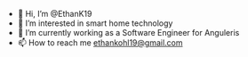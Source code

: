 - 👋 Hi, I’m @EthanK19
- 👀 I’m interested in smart home technology
- 🌱 I’m currently working as a Software Engineer for Anguleris
- 📫 How to reach me ethankohl19@gmail.com

<!---
EthanK19/EthanK19 is a ✨ special ✨ repository because its `README.md` (this file) appears on your GitHub profile.
You can click the Preview link to take a look at your changes.
--->
